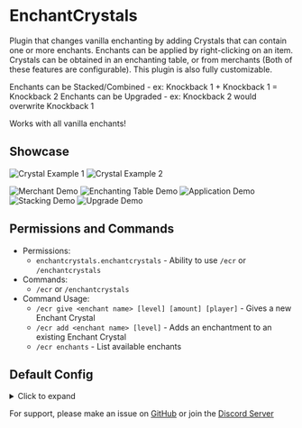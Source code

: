 # EnchantCrystals

Plugin that changes vanilla enchanting by adding Crystals that can contain one or more enchants. Enchants can be applied
by right-clicking on an item. Crystals can be obtained in an enchanting table, or from merchants (Both of these features
are configurable). This plugin is also fully customizable.

Enchants can be Stacked/Combined - ex: Knockback 1 + Knockback 1 = Knockback 2 Enchants can be Upgraded - ex: Knockback
2 would overwrite Knockback 1

Works with all vanilla enchants!

## Showcase

![Crystal Example 1](https://i.imgur.com/QAJrvak.png)
![Crystal Example 2](https://i.imgur.com/PjmRzo5.png)

![Merchant Demo](https://i.imgur.com/j63FXFv.gif)
![Enchanting Table Demo](https://i.imgur.com/5tD3O1F.gif)
![Application Demo](https://i.imgur.com/RgQbI8P.gif)
![Stacking Demo](https://i.imgur.com/naL8H43.gif)
![Upgrade Demo](https://i.imgur.com/drMuA9y.gif)

## Permissions and Commands

- Permissions:
    - ``enchantcrystals.enchantcrystals`` - Ability to use ``/ecr`` or ``/enchantcrystals``
- Commands:
    - ``/ecr`` or ``/enchantcrystals``
- Command Usage:
    - ``/ecr give <enchant name> [level] [amount] [player]`` - Gives a new Enchant Crystal
    - ``/ecr add <enchant name> [level]`` - Adds an enchantment to an existing Enchant Crystal
    - ``/ecr enchants`` - List available enchants

## Default Config

<details>
  <summary>Click to expand</summary>

```
# Made by Puyodead1
settings:
  enchanting_tables:
    enabled: false # Setting this to true will change enchanted books to crystals in enchantment tables
    require_lapis: true

  merchants:
    # Changing this from true to false will not affect any merchants that have already been interacted with!
    enabled: false # Setting this to true will change enchanted books to crystals in merchant trades
  item:
    material: NETHER_STAR # https://hub.spigotmc.org/javadocs/bukkit/org/bukkit/Material.html (Don't use legacy names)
    display_name: "&6Enchantment Crystal &8[&7%ENCHANTMENT_COUNT% %ENCHANTMENT_STRING%&8]"
    enchant_lore: "&7%ENCHANTMENT_NAME% %ENCHANTMENT_LEVEL%"
    lore:
      - ""
      - "&7Right click on an item to apply."

messages:
  enchantment_plural: "Enchantments"
  enchantment_singular: "Enchantment"
  already_enchanted: "&cThat item already contains this enchantment!"
  enchantment_success: "&aSuccessfully applied &e%ENCHANTMENT_NAME% %ENCHANTMENT_LEVEL% &ato &e%ITEM_DISPLAY_NAME%&a!"
  enchantment_bounds_error: "&cEnchantment level out of bounds! Must be between %ENCHANTMENT_LEVEL_START% and %ENCHANTMENT_LEVEL_MAX%"
  enchantment_conflict: "&e%OTHER_ENCHANTMENT_NAME% &cconflicts with this enchantment&c!"
  enchantment_max_exceed: "&e%ENCHANTMENT_NAME% &ccannot be combined as it would exceed the maximum level!"
  enchantment_upgraded: "&aSuccessfully upgraded &e%ENCHANTMENT_NAME% &afrom level &e%ENCHANTMENT_LEVEL_OLD% &ato level &e%ENCHANTMENT_LEVEL_NEW%&a!"
  invalid_item: "&e%ENCHANTMENT_NAME% &ccannot be applied to &e%ITEM_DISPLAY_NAME%!"
  invalid_player: "&cInvalid player specified!"
  invalid_enchantment: "&cInvalid Enchantment! Check &e/gc enchants &cfor a list of valid enchantments."
  missing_permission: "&cYou do not have permission to run that command!"
  crystal_given: "&aAdded &ex%CRYSTAL_AMOUNT% %ENCHANTMENT_NAME% &6Enchantment Crystal &ato your inventory!"
  crystal_given_to_player: "&a%PLAYER_NAME% has been given &ex%CRYSTAL_AMOUNT% %ENCHANTMENT_NAME%&a!"
  crystal_received: "&aYou have been given &ex%CRYSTAL_AMOUNT% %ENCHANTMENT_NAME% &afrom &e%PLAYER_NAME%&a!"
  creative_error: "&cYou cannot apply crystals in creative mode!"
  add_invalid_item: "&cYou must be holding an &6Enchantment Crystal &cto apply enchants!"
  add_success: "&e%ENCHANTMENT_NAME% &ahas been added to the crystal!"
```

</details>

For support, please make an issue on [GitHub](https://github.com/Puyodead1/EnchantCrystals/issues/new) or join
the [Discord Server](https://discord.gg/tMzrSxQ)
